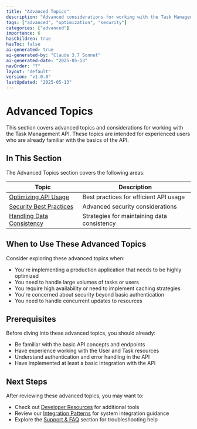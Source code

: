 ```yaml
---
title: "Advanced Topics"
description: "Advanced considerations for working with the Task Management API, including optimization, security, and data consistency."
tags: ["advanced", "optimization", "security"]
categories: ["advanced"]
importance: 6
hasChildren: true
hasToc: false
ai-generated: true
ai-generated-by: "Claude 3.7 Sonnet"
ai-generated-date: "2025-05-13"
navOrder: "7"
layout: "default"
version: "v1.0.0"
lastUpdated: "2025-05-13"
---
```


# Advanced Topics

This section covers advanced topics and considerations for working with the Task Management API. These topics are intended for experienced users who are already familiar with the basics of the API.

## In This Section

The Advanced Topics section covers the following areas:

| Topic | Description |
|-------|-------------|
| [Optimizing API Usage](/advanced/optimizing-api-usage.md) | Best practices for efficient API usage |
| [Security Best Practices](/advanced/security-best-practices.md) | Advanced security considerations |
| [Handling Data Consistency](/advanced/handling-data-consistency.md) | Strategies for maintaining data consistency |

## When to Use These Advanced Topics

Consider exploring these advanced topics when:

- You're implementing a production application that needs to be highly optimized
- You need to handle large volumes of tasks or users
- You require high availability or need to implement caching strategies
- You're concerned about security beyond basic authentication
- You need to handle concurrent updates to resources

## Prerequisites

Before diving into these advanced topics, you should already:

- Be familiar with the basic API concepts and endpoints
- Have experience working with the User and Task resources
- Understand authentication and error handling in the API
- Have implemented at least a basic integration with the API

## Next Steps

After reviewing these advanced topics, you may want to:

- Check out [Developer Resources](/developer-resources.md) for additional tools
- Review our [Integration Patterns](/tutorials/integration-patterns.md) for system integration guidance
- Explore the [Support & FAQ](/support.md) section for troubleshooting help


